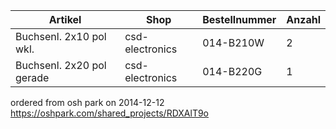| Artikel | Shop | Bestellnummer | Anzahl |
|---------|------|---------------|--------|
| Buchsenl. 2x10 pol wkl. | csd-electronics | 014-B210W | 2|
| Buchsenl. 2x20 pol gerade | csd-electronics | 014-B220G | 1|

ordered from osh park on 2014-12-12
https://oshpark.com/shared_projects/RDXAlT9o

